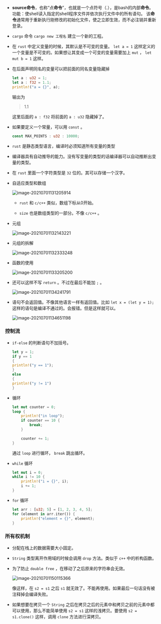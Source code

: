 + **source命令**，也称“点**命令**”，也就是一个点符号（.），是bash的内部**命令**。 功能：使shell读入指定的shell程序文件并依次执行文件中的所有语句。 该**命令**通常用于重新执行刚修改的初始化文件，使之立即生效，而不必注销并重新登录。

+ `cargo` 命令 `cargo new 工程名` 建立一个新的工程。

+ 在 `rust` 中定义变量的时候，其默认是不可变的变量。 `let a = 1` 这样定义的一个变量是不可变的。如果想让其变成一个可变的变量需要加上 `mut` ， `let mut b = 1` 这样。

+ 在后面声明同名的变量可以把前面的同名变量隐藏掉

  ```rust
  let a : u32 = 1;
  let a : f32 = 1.1;
  println!("a = {}", a);
  ```

  输出为

  >1.1

  这里后面的 `a : f32` 将前面的 `a : u32` 隐藏掉了。

+ 如果要定义一个常量，可以用 `const` 。

  ```rust
  const MAX_POINTS : u32 : 10000;
  ```

+ `rust` 是静态类型语言，编译时必须知道所有变量的类型

+ 编译器具有自动推导的能力。没有写变量的类型的话编译器可以自动推断出变量的类型。

+ 在 `rust` 里面一个字符类型是 `32` 位的。其可以存储一个汉字。

+ 自适应类型和数组

  ![image-20210701131205914](https://cdn.jsdelivr.net/gh/smallzhong/new-picgo-pic-bed@master/image-20210701131205914.png)

  + `rust` 和 `c/c++` 类似，数组下标从0开始。

  + `size` 也是数组类型的一部分。不像 `c/c++` 。

+ 元组

  ![image-20210701132143221](https://cdn.jsdelivr.net/gh/smallzhong/new-picgo-pic-bed@master/image-20210701132143221.png)

+ 元组的拆解

  ![image-20210701132333248](https://cdn.jsdelivr.net/gh/smallzhong/new-picgo-pic-bed@master/image-20210701132333248.png)

+ 函数的使用

  ![image-20210701133205200](https://cdn.jsdelivr.net/gh/smallzhong/new-picgo-pic-bed@master//image-20210701133205200.png)

+ 还可以这样不写 `return` 。不过在最后不能加 `;` 。

  ![image-20210701134241791](C:\Users\雨初\AppData\Roaming\Typora\typora-user-images\image-20210701134241791.png)

+ 语句不会返回值。不像其他语言一样有返回值。比如 `let x = (let y = 1);` 这样的语句是编译不通过的。会报错。但是这样就可以。

  ![image-20210701134651198](https://cdn.jsdelivr.net/gh/smallzhong/new-picgo-pic-bed@master//image-20210701134651198.png)

### 控制流

+ `if-else` 的判断语句不加括号。

    ```rust
    let y = 1;
    if y == 1
    {
    println!("y == 1");
    }
    else
    {
    println!("y != 1")
    }
    ```

+ 循环

  ```rust
  let mut counter = 0;
  loop {
      println!("in loop");
      if counter == 10 {
          break;
      }
      
      counter += 1;
  }
  ```
  
  通过 `loop` 进行循环， `break` 跳出循环。
  
+ `while` 循环

    ```rust
    let mut i = 0;
    while i != 10 {
        println!("i = {}", i);
        i += 1;
    }
    ```

+ `for` 循环

    ```rust
    let arr : [u32; 5] = [1, 2, 3, 4, 5];
    for (element in arr.iter()) {
        println!("element = {}", element);
    }
    ```

### 所有权机制

+ 分配在栈上的数据需要大小固定。

+ `String` 类型离开作用域的时候会调用 `drop` 方法。类似于 `c++` 中的析构函数。

+ 为了防止 `double free` ，在移动了之后原来的字符串会无效。

  ![image-20210701150115366](https://cdn.jsdelivr.net/gh/smallzhong/new-picgo-pic-bed@master//image-20210701150115366.png)

  像这样，在 `s2 = s1` 之后 `s1` 就无效了。不能再使用。如果最后一句话没有被注释掉会编译失败。

+ 如果想要在拷贝一个 `String` 之后在拷贝之后的元素中和拷贝之前的元素中都可以使用，那么不能简单使用 `s2 = s1` 这样的浅拷贝。要使用 `s2 = s1.clone()` 这样，调用 `clone` 方法进行深拷贝。